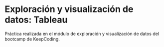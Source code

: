 # Exploración y visualización de datos: Tableau
Práctica realizada en el módulo de exploración y visualización de datos del bootcamp de KeepCoding.
